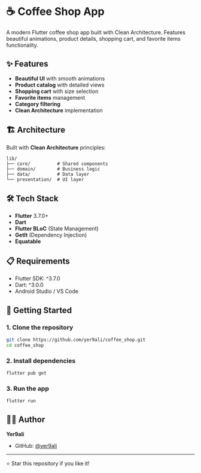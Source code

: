 # ☕ Coffee Shop App

A modern Flutter coffee shop app built with Clean Architecture. Features beautiful animations, product details, shopping cart, and favorite items functionality.

## ✨ Features

- **Beautiful UI** with smooth animations
- **Product catalog** with detailed views
- **Shopping cart** with size selection
- **Favorite items** management
- **Category filtering**
- **Clean Architecture** implementation

## 🏗️ Architecture

Built with **Clean Architecture** principles:

```
lib/
├── core/          # Shared components
├── domain/        # Business logic
├── data/          # Data layer
└── presentation/  # UI layer
```

## 🛠️ Tech Stack

- **Flutter** 3.7.0+
- **Dart**
- **Flutter BLoC** (State Management)
- **GetIt** (Dependency Injection)
- **Equatable**

## 📋 Requirements

- Flutter SDK: ^3.7.0
- Dart: ^3.0.0
- Android Studio / VS Code

## 🚀 Getting Started

### 1. Clone the repository
```bash
git clone https://github.com/yer9ali/coffee_shop.git
cd coffee_shop
```

### 2. Install dependencies
```bash
flutter pub get
```

### 3. Run the app
```bash
flutter run
```

## 👨‍💻 Author

**Yer9ali**
- GitHub: [@yer9ali](https://github.com/yer9ali)

---

⭐ Star this repository if you like it!
